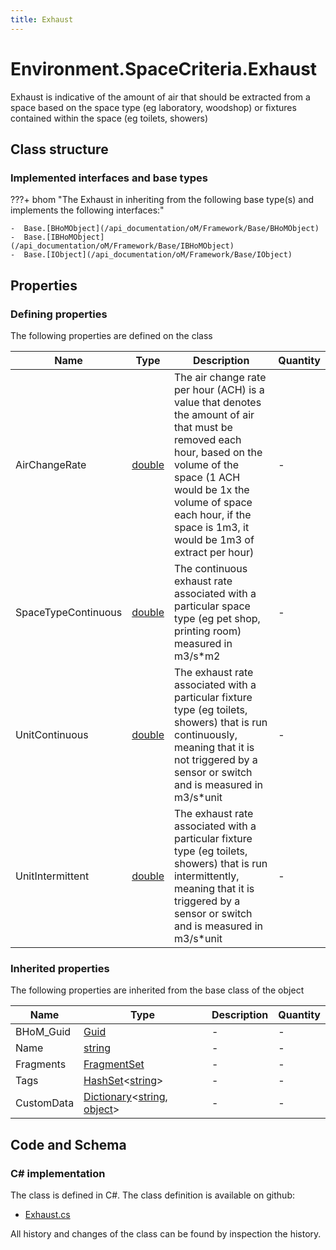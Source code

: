 ```yaml
---
title: Exhaust
---
```


# Environment.SpaceCriteria.Exhaust

Exhaust is indicative of the amount of air that should be extracted from a space based on the space type (eg laboratory, woodshop) or fixtures contained within the space (eg toilets, showers)

## Class structure

### Implemented interfaces and base types

???+ bhom "The Exhaust in inheriting from the following base type(s) and implements the following interfaces:"

    -  Base.[BHoMObject](/api_documentation/oM/Framework/Base/BHoMObject)
    -  Base.[IBHoMObject](/api_documentation/oM/Framework/Base/IBHoMObject)
    -  Base.[IObject](/api_documentation/oM/Framework/Base/IObject)


## Properties



### Defining properties

The following properties are defined on the class

| Name             | Type             | Description      | Quantity         |
|------------------|------------------|------------------|------------------|
| AirChangeRate | [double](https://learn.microsoft.com/en-us/dotnet/api/System.Double?view=netstandard-2.0) | The air change rate per hour (ACH) is a value that denotes the amount of air that must be removed each hour, based on the volume of the space (1 ACH would be 1x the volume of space each hour, if the space is 1m3, it would be 1m3 of extract per hour) | - |
| SpaceTypeContinuous | [double](https://learn.microsoft.com/en-us/dotnet/api/System.Double?view=netstandard-2.0) | The continuous exhaust rate associated with a particular space type (eg pet shop, printing room) measured in m3/s*m2 | - |
| UnitContinuous | [double](https://learn.microsoft.com/en-us/dotnet/api/System.Double?view=netstandard-2.0) | The exhaust rate associated with a particular fixture type (eg toilets, showers) that is run continuously, meaning that it is not triggered by a sensor or switch and is measured in m3/s*unit | - |
| UnitIntermittent | [double](https://learn.microsoft.com/en-us/dotnet/api/System.Double?view=netstandard-2.0) | The exhaust rate associated with a particular fixture type (eg toilets, showers) that is run intermittently, meaning that it is triggered by a sensor or switch and is measured in m3/s*unit | - |


### Inherited properties
The following properties are inherited from the base class of the object

| Name             | Type             | Description      | Quantity         |
|------------------|------------------|------------------|------------------|
| BHoM_Guid | [Guid](https://learn.microsoft.com/en-us/dotnet/api/System.Guid?view=netstandard-2.0) | - | - |
| Name | [string](https://learn.microsoft.com/en-us/dotnet/api/System.String?view=netstandard-2.0) | - | - |
| Fragments | [FragmentSet](/api_documentation/oM/Framework/Base/FragmentSet) | - | - |
| Tags | [HashSet](https://learn.microsoft.com/en-us/dotnet/api/System.Collections.Generic.HashSet-1?view=netstandard-2.0)&lt;[string](https://learn.microsoft.com/en-us/dotnet/api/System.String?view=netstandard-2.0)&gt; | - | - |
| CustomData | [Dictionary](https://learn.microsoft.com/en-us/dotnet/api/System.Collections.Generic.Dictionary-2?view=netstandard-2.0)&lt;[string](https://learn.microsoft.com/en-us/dotnet/api/System.String?view=netstandard-2.0), [object](https://learn.microsoft.com/en-us/dotnet/api/System.Object?view=netstandard-2.0)&gt; | - | - |


## Code and Schema

### C# implementation

The class is defined in C#. The class definition is available on github:

- [Exhaust.cs](https://github.com/BHoM/BHoM/blob/develop/Environment_oM/SpaceCriteria\Exhaust.cs)

All history and changes of the class can be found by inspection the history.
